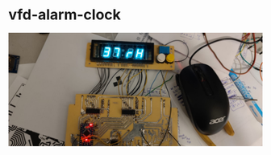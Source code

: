 # vfd-alarm-clock



![poza](https://github.com/vlad-gheorghe/vfd-alarm-clock/blob/main/e1c71576-d214-4992-acdb-2a2884a3ac60.jpg)
